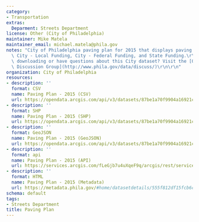 ```yaml
---
category:
- Transportation
extras:
  Deparment: Streets Department
license: Other (City of Philadelphia)
maintainer: Mike Matela
maintainer_email: michael.matela@phila.gov
notes: "City of Philadelphia paving plan for 2015 that displays paving project funding,\
  \ City - Local Funding, City - Federal Funding, and State Funding.\r\n\r\nTrouble\
  \ downloading or have questions about this City dataset? Visit the [OpenDataPhilly\
  \ Discussion Group](http://www.phila.gov/data/discuss/)\r\n\r\n"
organization: City of Philadelphia
resources:
- description: ''
  format: CSV
  name: Paving Plan - 2015 (CSV)
  url: https://opendata.arcgis.com/api/v3/datasets/87be1a70f9904a16921c6e343144ae5c_0/downloads/data?format=csv&spatialRefId=4326
- description: ''
  format: SHP
  name: Paving Plan - 2015 (SHP)
  url: https://opendata.arcgis.com/api/v3/datasets/87be1a70f9904a16921c6e343144ae5c_0/downloads/data?format=shp&spatialRefId=4326
- description: ''
  format: GeoJSON
  name: Paving Plan - 2015 (GeoJSON)
  url: https://opendata.arcgis.com/api/v3/datasets/87be1a70f9904a16921c6e343144ae5c_0/downloads/data?format=geojson&spatialRefId=4326
- description: ''
  format: api
  name: Paving Plan - 2015 (API)
  url: https://services.arcgis.com/fLeGjb7u4uXqeF9q/arcgis/rest/services/PavingPlan2015/FeatureServer/0/query?outFields=*&where=1%3D1
- description: ''
  format: HTML
  name: Paving Plan - 2015 (Metadata)
  url: https://metadata.phila.gov/#home/datasetdetails/555f812df15fcb6c6ed44116/representationdetails/556625bbc1c4aefb427fd4de/
schema: default
tags:
- Streets Department
title: Paving Plan
---
```

